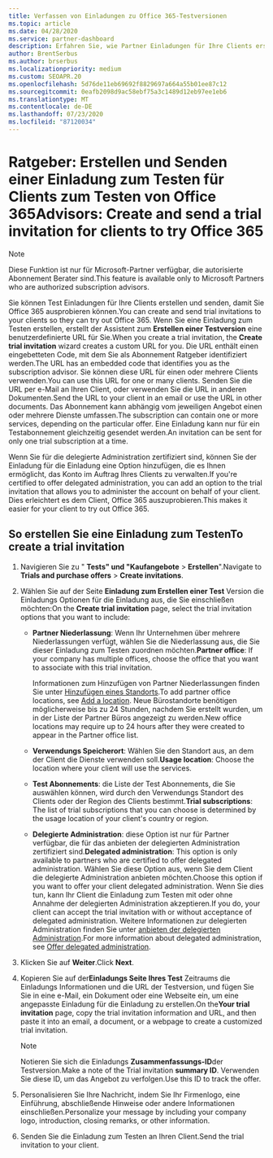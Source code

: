 ```yaml
---
title: Verfassen von Einladungen zu Office 365-Testversionen
ms.topic: article
ms.date: 04/28/2020
ms.service: partner-dashboard
description: Erfahren Sie, wie Partner Einladungen für Ihre Clients erstellen und senden können, um Office 365 zu testen. Partner sind ein autorisierter Abonnement Ratgeber.
author: BrentSerbus
ms.author: brserbus
ms.localizationpriority: medium
ms.custom: SEOAPR.20
ms.openlocfilehash: 5d76de11eb69692f8829697a664a55b01ee87c12
ms.sourcegitcommit: 0eafb2098d9ac58ebf75a3c1489d12eb97ee1eb6
ms.translationtype: MT
ms.contentlocale: de-DE
ms.lasthandoff: 07/23/2020
ms.locfileid: "87120034"
---
```

# <a name="advisors-create-and-send-a-trial-invitation-for-clients-to-try-office-365"></a><span data-ttu-id="02eff-104">Ratgeber: Erstellen und Senden einer Einladung zum Testen für Clients zum Testen von Office 365</span><span class="sxs-lookup"><span data-stu-id="02eff-104">Advisors: Create and send a trial invitation for clients to try Office 365</span></span>

> [!NOTE]
> <span data-ttu-id="02eff-105">Diese Funktion ist nur für Microsoft-Partner verfügbar, die autorisierte Abonnement Berater sind.</span><span class="sxs-lookup"><span data-stu-id="02eff-105">This feature is available only to Microsoft Partners who are authorized subscription advisors.</span></span>

<span data-ttu-id="02eff-106">Sie können Test Einladungen für Ihre Clients erstellen und senden, damit Sie Office 365 ausprobieren können.</span><span class="sxs-lookup"><span data-stu-id="02eff-106">You can create and send trial invitations to your clients so they can try out Office 365.</span></span> <span data-ttu-id="02eff-107">Wenn Sie eine Einladung zum Testen erstellen, erstellt der Assistent zum **Erstellen einer Testversion** eine benutzerdefinierte URL für Sie.</span><span class="sxs-lookup"><span data-stu-id="02eff-107">When you create a trial invitation, the **Create trial invitation** wizard creates a custom URL for you.</span></span> <span data-ttu-id="02eff-108">Die URL enthält einen eingebetteten Code, mit dem Sie als Abonnement Ratgeber identifiziert werden.</span><span class="sxs-lookup"><span data-stu-id="02eff-108">The URL has an embedded code that identifies you as the subscription advisor.</span></span> <span data-ttu-id="02eff-109">Sie können diese URL für einen oder mehrere Clients verwenden.</span><span class="sxs-lookup"><span data-stu-id="02eff-109">You can use this URL for one or many clients.</span></span> <span data-ttu-id="02eff-110">Senden Sie die URL per e-Mail an Ihren Client, oder verwenden Sie die URL in anderen Dokumenten.</span><span class="sxs-lookup"><span data-stu-id="02eff-110">Send the URL to your client in an email or use the URL in other documents.</span></span> <span data-ttu-id="02eff-111">Das Abonnement kann abhängig vom jeweiligen Angebot einen oder mehrere Dienste umfassen.</span><span class="sxs-lookup"><span data-stu-id="02eff-111">The subscription can contain one or more services, depending on the particular offer.</span></span> <span data-ttu-id="02eff-112">Eine Einladung kann nur für ein Testabonnement gleichzeitig gesendet werden.</span><span class="sxs-lookup"><span data-stu-id="02eff-112">An invitation can be sent for only one trial subscription at a time.</span></span>

<span data-ttu-id="02eff-113">Wenn Sie für die delegierte Administration zertifiziert sind, können Sie der Einladung für die Einladung eine Option hinzufügen, die es Ihnen ermöglicht, das Konto im Auftrag Ihres Clients zu verwalten.</span><span class="sxs-lookup"><span data-stu-id="02eff-113">If you're certified to offer delegated administration, you can add an option to the trial invitation that allows you to administer the account on behalf of your client.</span></span> <span data-ttu-id="02eff-114">Dies erleichtert es dem Client, Office 365 auszuprobieren.</span><span class="sxs-lookup"><span data-stu-id="02eff-114">This makes it easier for your client to try out Office 365.</span></span>

## <a name="to-create-a-trial-invitation"></a><span data-ttu-id="02eff-115">So erstellen Sie eine Einladung zum Testen</span><span class="sxs-lookup"><span data-stu-id="02eff-115">To create a trial invitation</span></span>

1. <span data-ttu-id="02eff-116">Navigieren Sie zu " **Tests" und "Kaufangebote**  >  **Erstellen**".</span><span class="sxs-lookup"><span data-stu-id="02eff-116">Navigate to **Trials and purchase offers** > **Create invitations**.</span></span>

2. <span data-ttu-id="02eff-117">Wählen Sie auf der Seite **Einladung zum Erstellen einer Test** Version die Einladungs Optionen für die Einladung aus, die Sie einschließen möchten:</span><span class="sxs-lookup"><span data-stu-id="02eff-117">On the **Create trial invitation** page, select the trial invitation options that you want to include:</span></span>

    - <span data-ttu-id="02eff-118">**Partner Niederlassung**: Wenn Ihr Unternehmen über mehrere Niederlassungen verfügt, wählen Sie die Niederlassung aus, die Sie dieser Einladung zum Testen zuordnen möchten.</span><span class="sxs-lookup"><span data-stu-id="02eff-118">**Partner office**: If your company has multiple offices, choose the office that you want to associate with this trial invitation.</span></span>

        <span data-ttu-id="02eff-119">Informationen zum Hinzufügen von Partner Niederlassungen finden Sie unter [Hinzufügen eines Standorts](manage-locations.md).</span><span class="sxs-lookup"><span data-stu-id="02eff-119">To add partner office locations, see [Add a location](manage-locations.md).</span></span> <span data-ttu-id="02eff-120">Neue Bürostandorte benötigen möglicherweise bis zu 24 Stunden, nachdem Sie erstellt wurden, um in der Liste der Partner Büros angezeigt zu werden.</span><span class="sxs-lookup"><span data-stu-id="02eff-120">New office locations may require up to 24 hours after they were created to appear in the Partner office list.</span></span>

    - <span data-ttu-id="02eff-121">**Verwendungs Speicherort**: Wählen Sie den Standort aus, an dem der Client die Dienste verwenden soll.</span><span class="sxs-lookup"><span data-stu-id="02eff-121">**Usage location**: Choose the location where your client will use the services.</span></span>
    - <span data-ttu-id="02eff-122">**Test Abonnements**: die Liste der Test Abonnements, die Sie auswählen können, wird durch den Verwendungs Standort des Clients oder der Region des Clients bestimmt.</span><span class="sxs-lookup"><span data-stu-id="02eff-122">**Trial subscriptions**: The list of trial subscriptions that you can choose is determined by the usage location of your client's country or region.</span></span>
    - <span data-ttu-id="02eff-123">**Delegierte Administration**: diese Option ist nur für Partner verfügbar, die für das anbieten der delegierten Administration zertifiziert sind.</span><span class="sxs-lookup"><span data-stu-id="02eff-123">**Delegated administration**: This option is only available to partners who are certified to offer delegated administration.</span></span> <span data-ttu-id="02eff-124">Wählen Sie diese Option aus, wenn Sie dem Client die delegierte Administration anbieten möchten.</span><span class="sxs-lookup"><span data-stu-id="02eff-124">Choose this option if you want to offer your client delegated administration.</span></span> <span data-ttu-id="02eff-125">Wenn Sie dies tun, kann Ihr Client die Einladung zum Testen mit oder ohne Annahme der delegierten Administration akzeptieren.</span><span class="sxs-lookup"><span data-stu-id="02eff-125">If you do, your client can accept the trial invitation with or without acceptance of delegated administration.</span></span> <span data-ttu-id="02eff-126">Weitere Informationen zur delegierten Administration finden Sie unter [anbieten der delegierten Administration](customers-revoke-admin-privileges.md).</span><span class="sxs-lookup"><span data-stu-id="02eff-126">For more information about delegated administration, see [Offer delegated administration](customers-revoke-admin-privileges.md).</span></span>

3. <span data-ttu-id="02eff-127">Klicken Sie auf **Weiter**.</span><span class="sxs-lookup"><span data-stu-id="02eff-127">Click **Next**.</span></span>

4. <span data-ttu-id="02eff-128">Kopieren Sie auf der**Einladungs Seite Ihres Test** Zeitraums die Einladungs Informationen und die URL der Testversion, und fügen Sie Sie in eine e-Mail, ein Dokument oder eine Webseite ein, um eine angepasste Einladung für die Einladung zu erstellen.</span><span class="sxs-lookup"><span data-stu-id="02eff-128">On the**Your trial invitation** page, copy the trial invitation information and URL, and then paste it into an email, a document, or a webpage to create a customized trial invitation.</span></span>

    > [!NOTE]
    > <span data-ttu-id="02eff-129">Notieren Sie sich die Einladungs **Zusammenfassungs-ID**der Testversion.</span><span class="sxs-lookup"><span data-stu-id="02eff-129">Make a note of the Trial invitation **summary ID**.</span></span> <span data-ttu-id="02eff-130">Verwenden Sie diese ID, um das Angebot zu verfolgen.</span><span class="sxs-lookup"><span data-stu-id="02eff-130">Use this ID to track the offer.</span></span>

5. <span data-ttu-id="02eff-131">Personalisieren Sie Ihre Nachricht, indem Sie Ihr Firmenlogo, eine Einführung, abschließende Hinweise oder andere Informationen einschließen.</span><span class="sxs-lookup"><span data-stu-id="02eff-131">Personalize your message by including your company logo, introduction, closing remarks, or other information.</span></span>

6. <span data-ttu-id="02eff-132">Senden Sie die Einladung zum Testen an Ihren Client.</span><span class="sxs-lookup"><span data-stu-id="02eff-132">Send the trial invitation to your client.</span></span>
